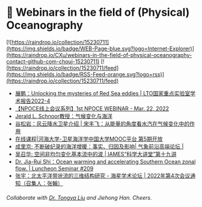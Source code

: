 # 🌊 Webinars in the field of (Physical) Oceanography

[![https://raindrop.io/collection/15230711](https://img.shields.io/badge/WEB-Page-blue.svg?logo=Internet-Explorer)](https://raindrop.io/CXu/webinars-in-the-field-of-physical-oceanography-contact-github-com-chouj-15230711) [![https://raindrop.io/collection/15230711/feed](https://img.shields.io/badge/RSS-Feed-orange.svg?logo=rss)](https://raindrop.io/collection/15230711/feed)

<!-- BLOG-POST-LIST:START -->
- [展鹏：Unlocking the mysteries of Red Sea eddies | LTO国家重点实验室学术报告2022-4](https://mp.weixin.qq.com/s/y3TwdAKNKKkIcNbZCgEs9g)
- [【NPOCE线上会议系列】1st NPOCE WEBINAR - Mar. 22, 2022](https://mp.weixin.qq.com/s/KWeXZXBZUqudWwSmC7qRhw)
- [Jerald L. Schnoor教授：气候变化与海洋](https://mp.weixin.qq.com/s/glWeReGjfj1g9_k09eTSMg)
- [谷松岩：风云降水卫星介绍 | 宋丰飞：从能量的角度看水汽在气候变化中的作用](https://mp.weixin.qq.com/s/uV_wk9JXPvsu6WP37n194Q)
- [在线课程|河海大学-卫星海洋学中国大学MOOC平台 第5期开放](https://mp.weixin.qq.com/s/9ibOco0BkGk0z1Ej6CvEHA)
- [成里京: 不断破纪录的海洋增暖：事实、归因及影响| 气象前沿高端论坛 |](https://mp.weixin.qq.com/s?__biz=MzUxNjg4NzI5Mg==&mid=2247485930&idx=1&sn=c2013810c516f6d5da038f6d224aa8e7&chksm=f9a1ce79ced6476fe047d21d4f19ae4a86f6fb7e60f81e8606e44918987678805ebd7364411e&mpshare=1&scene=2&srcid=03098gT0q78L4oppCvtn2OzL&sharer_sharetime=1646790302985&sharer_shareid=8544c796fcd51befccf986c09308c87a#rd)
- [吴召华: 空间非均匀变化基本流中的波 | IAMES“科学大讲堂”第十九讲](https://mp.weixin.qq.com/s/ESv_EqZWJQmhZdXt1svcYw)
- [Dr. Jia-Rui Shi：Ocean warming and accelerating Southern Ocean zonal flow. | Luncheon Seminar #209](https://mp.weixin.qq.com/s/O1NwYUS48iMj7w7xzIm86g)
- [张宇：北太平洋带状流的三维结构研究 - 海星学术论坛 | 2022年第4次会议通知（召集人：张翰）](https://mp.weixin.qq.com/s/d60UKWhoIKX6ibOc1nSv-Q)
<!-- BLOG-POST-LIST:END -->

###### Collaborate with [Dr. Tongya Liu](https://liutongya.github.io/) and Jiehong Han. Cheers.
